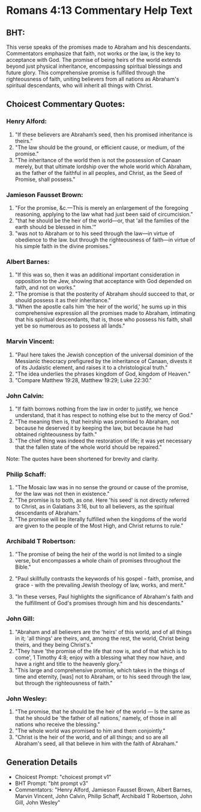 # Romans 4:13 Commentary Help Text

## BHT:
This verse speaks of the promises made to Abraham and his descendants. Commentators emphasize that faith, not works or the law, is the key to acceptance with God. The promise of being heirs of the world extends beyond just physical inheritance, encompassing spiritual blessings and future glory. This comprehensive promise is fulfilled through the righteousness of faith, uniting believers from all nations as Abraham's spiritual descendants, who will inherit all things with Christ.

## Choicest Commentary Quotes:
### Henry Alford:
1. "If these believers are Abraham’s seed, then his promised inheritance is theirs."
2. "The law should be the ground, or efficient cause, or medium, of the promise."
3. "The inheritance of the world then is not the possession of Canaan merely, but that ultimate lordship over the whole world which Abraham, as the father of the faithful in all peoples, and Christ, as the Seed of Promise, shall possess."

### Jamieson Fausset Brown:
1. "For the promise, &c.—This is merely an enlargement of the foregoing reasoning, applying to the law what had just been said of circumcision." 
2. "that he should be the heir of the world—or, that 'all the families of the earth should be blessed in him.'" 
3. "was not to Abraham or to his seed through the law—in virtue of obedience to the law. but through the righteousness of faith—in virtue of his simple faith in the divine promises."

### Albert Barnes:
1. "If this was so, then it was an additional important consideration in opposition to the Jew, showing that acceptance with God depended on faith, and not on works."
2. "The promise is that the posterity of Abraham should succeed to that, or should possess it as their inheritance."
3. "When the apostle calls him 'the heir of the world,' he sums up in this comprehensive expression all the promises made to Abraham, intimating that his spiritual descendants, that is, those who possess his faith, shall yet be so numerous as to possess all lands."

### Marvin Vincent:
1. "Paul here takes the Jewish conception of the universal dominion of the Messianic theocracy prefigured by the inheritance of Canaan, divests it of its Judaistic element, and raises it to a christological truth."
2. "The idea underlies the phrases kingdom of God, kingdom of Heaven."
3. "Compare Matthew 19:28, Matthew 19:29; Luke 22:30."

### John Calvin:
1. "If faith borrows nothing from the law in order to justify, we hence understand, that it has respect to nothing else but to the mercy of God."
2. "The meaning then is, that heirship was promised to Abraham, not because he deserved it by keeping the law, but because he had obtained righteousness by faith."
3. "The chief thing was indeed the restoration of life; it was yet necessary that the fallen state of the whole world should be repaired."

Note: The quotes have been shortened for brevity and clarity.

### Philip Schaff:
1. "The Mosaic law was in no sense the ground or cause of the promise, for the law was not then in existence."
2. "The promise is to both, as one. Here 'his seed' is not directly referred to Christ, as in Galatians 3:16, but to all believers, as the spiritual descendants of Abraham."
3. "The promise will be literally fulfilled when the kingdoms of the world are given to the people of the Most High, and Christ returns to rule."

### Archibald T Robertson:
1. "The promise of being the heir of the world is not limited to a single verse, but encompasses a whole chain of promises throughout the Bible." 

2. "Paul skillfully contrasts the keywords of his gospel - faith, promise, and grace - with the prevailing Jewish theology of law, works, and merit." 

3. "In these verses, Paul highlights the significance of Abraham's faith and the fulfillment of God's promises through him and his descendants."

### John Gill:
1. "Abraham and all believers are the 'heirs' of this world, and of all things in it; 'all things' are theirs, and, among the rest, the world, Christ being theirs, and they being Christ's."
2. "They have 'the promise of the life that now is, and of that which is to come', 1 Timothy 4:8; enjoy with a blessing what they now have, and have a right and title to the heavenly glory."
3. "This large and comprehensive promise, which takes in the things of time and eternity, [was] not to Abraham, or to his seed through the law, but through the righteousness of faith."

### John Wesley:
1. "The promise, that he should be the heir of the world — Is the same as that he should be 'the father of all nations,' namely, of those in all nations who receive the blessing."
2. "The whole world was promised to him and them conjointly."
3. "Christ is the heir of the world, and of all things; and so are all Abraham's seed, all that believe in him with the faith of Abraham."


## Generation Details
- Choicest Prompt: "choicest prompt v1"
- BHT Prompt: "bht prompt v3"
- Commentators: "Henry Alford, Jamieson Fausset Brown, Albert Barnes, Marvin Vincent, John Calvin, Philip Schaff, Archibald T Robertson, John Gill, John Wesley"
